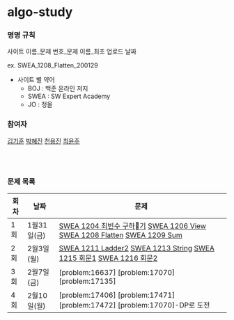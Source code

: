 # algo-study

### 명명 규칙

사이트 이름_문제 번호_문제 이름_최초 업로드 날짜

ex. SWEA_1208_Flatten_200129

- 사이트 별 약어
  - BOJ : 백준 온라인 저지
  - SWEA : SW Expert Academy 
  - JO : 정올

### 참여자
[김기훈](https://github.com/kingkihoon94) [박혜진](https://github.com/du-dung) [천용진](https://github.com/sharhp21) [최윤주](https://github.com/yeomju311)

<br>
<br>

### 문제 목록
|회차|날짜|문제|
|---|---|---|
|1회|1월31일(금)|[SWEA 1204 최빈수 구하기](https://swexpertacademy.com/main/code/problem/problemDetail.do?contestProbId=AV13zo1KAAACFAYh) [SWEA 1206 View](https://swexpertacademy.com/main/code/problem/problemDetail.do?contestProbId=AV134DPqAA8CFAYh) [SWEA 1208 Flatten](https://swexpertacademy.com/main/code/problem/problemDetail.do?contestProbId=AV139KOaABgCFAYh) [SWEA 1209 Sum](https://swexpertacademy.com/main/code/problem/problemDetail.do?contestProbId=AV13_BWKACUCFAYh&)|
|2회|2월3일(월)|[SWEA 1211 Ladder2](https://swexpertacademy.com/main/code/problem/problemDetail.do?contestProbId=AV14BgD6AEECFAYh) [SWEA 1213 String](https://swexpertacademy.com/main/code/problem/problemDetail.do?contestProbId=AV14P0c6AAUCFAYi) [SWEA 1215 회문1](https://swexpertacademy.com/main/code/problem/problemDetail.do?contestProbId=AV14QpAaAAwCFAYi) [SWEA 1216 회문2](https://swexpertacademy.com/main/code/problem/problemDetail.do?contestProbId=AV14Rq5aABUCFAYi)|
|3회|2월7일(금)|[problem:16637] [problem:17070] [problem:17135]|
|4회|2월10일(월)|[problem:17406] [problem:17471] [problem:17472] [problem:17070]-DP로 도전|
